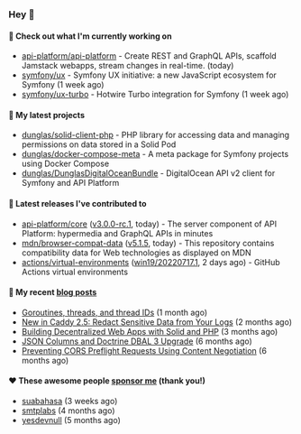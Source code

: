 ### Hey 👋

#### 👷 Check out what I'm currently working on

- [api-platform/api-platform](https://github.com/api-platform/api-platform) - Create REST and GraphQL APIs, scaffold Jamstack webapps, stream changes in real-time. (today)
- [symfony/ux](https://github.com/symfony/ux) - Symfony UX initiative: a new JavaScript ecosystem for Symfony (1 week ago)
- [symfony/ux-turbo](https://github.com/symfony/ux-turbo) - Hotwire Turbo integration for Symfony (1 week ago)

#### 🌱 My latest projects

- [dunglas/solid-client-php](https://github.com/dunglas/solid-client-php) - PHP library for accessing data and managing permissions on data stored in a Solid Pod
- [dunglas/docker-compose-meta](https://github.com/dunglas/docker-compose-meta) - A meta package for Symfony projects using Docker Compose
- [dunglas/DunglasDigitalOceanBundle](https://github.com/dunglas/DunglasDigitalOceanBundle) - DigitalOcean API v2 client for Symfony and API Platform

#### 🔭 Latest releases I've contributed to

- [api-platform/core](https://github.com/api-platform/core) ([v3.0.0-rc.1](https://github.com/api-platform/core/releases/tag/v3.0.0-rc.1), today) - The server component of API Platform: hypermedia and GraphQL APIs in minutes
- [mdn/browser-compat-data](https://github.com/mdn/browser-compat-data) ([v5.1.5](https://github.com/mdn/browser-compat-data/releases/tag/v5.1.5), today) - This repository contains compatibility data for Web technologies as displayed on MDN
- [actions/virtual-environments](https://github.com/actions/virtual-environments) ([win19/20220717.1](https://github.com/actions/virtual-environments/releases/tag/win19%2F20220717.1), 2 days ago) - GitHub Actions virtual environments

#### 📜 My recent [blog posts](https://dunglas.fr)

- [Goroutines, threads, and thread IDs](https://dunglas.fr/2022/05/goroutines-threads-and-thread-ids/) (1 month ago)
- [New in Caddy 2.5: Redact Sensitive Data from Your Logs](https://dunglas.fr/2022/04/caddy-logging-security-improvements/) (2 months ago)
- [Building Decentralized Web Apps with Solid and PHP](https://dunglas.fr/2022/04/building-decentralized-web-apps-with-solid-and-php/) (3 months ago)
- [JSON Columns and Doctrine DBAL 3 Upgrade](https://dunglas.fr/2022/01/json-columns-and-doctrine-dbal-3-upgrade/) (6 months ago)
- [Preventing CORS Preflight Requests Using Content Negotiation](https://dunglas.fr/2022/01/preventing-cors-preflight-requests-using-content-negotiation/) (6 months ago)

#### ❤️ These awesome people [sponsor me](https://github.com/sponsors/dunglas) (thank you!)

- [suabahasa](https://github.com/suabahasa) (3 weeks ago)
- [smtplabs](https://github.com/smtplabs) (4 months ago)
- [yesdevnull](https://github.com/yesdevnull) (5 months ago)
